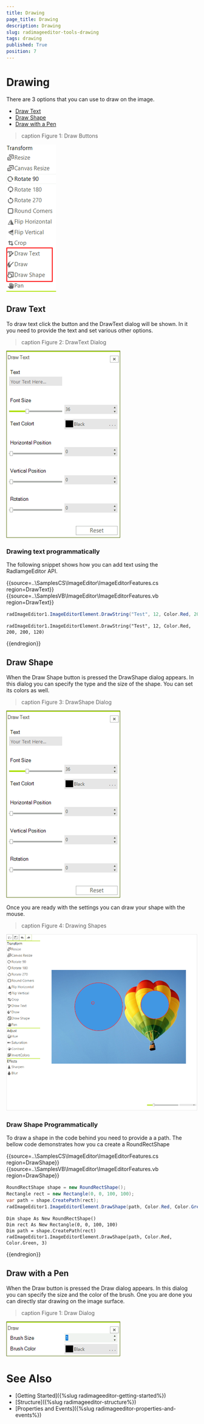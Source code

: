 ```yaml
---
title: Drawing
page_title: Drawing
description: Drawing
slug: radimageeditor-tools-drawing
tags: drawing
published: True
position: 7
---
```


# Drawing

There are 3 options that you can use to draw on the image.

* [Draw Text](#draw-text)
* [Draw Shape](#draw-shape)
* [Draw with a Pen](#draw-with-a-pen)

>caption Figure 1: Draw Buttons

![](images/image-editor-draw001.png)


## Draw Text

To draw text click the button and the DrawText dialog will be shown. In it you need to provide the text and set various other options.

>caption Figure 2: DrawText Dialog

![](images/image-editor-draw002.png)


### Drawing text programmatically

The following snippet shows how you can add text using the RadIamgeEditor API.

{{source=..\SamplesCS\ImageEditor\ImageEditorFeatures.cs region=DrawText}} 
{{source=..\SamplesVB\ImageEditor\ImageEditorFeatures.vb region=DrawText}}
````C#
radImageEditor1.ImageEditorElement.DrawString("Test", 12, Color.Red, 200, 200, 120);

````
````VB.NET
radImageEditor1.ImageEditorElement.DrawString("Test", 12, Color.Red, 200, 200, 120)

````



{{endregion}}

## Draw Shape

When the Draw Shape button is pressed the DrawShape dialog appears. In this dialog you can specify the type and the size of the shape. You can set its colors as well. 

>caption Figure 3: DrawShape Dialog

![](images/image-editor-draw002.png)

Once you are ready with the settings you can draw your shape with the mouse.

>caption Figure 4: Drawing Shapes

![](images/image-editor-draw003.png)

### Draw Shape Programmatically

To draw a shape in the code behind you need to provide a a path. The bellow code demonstrates how you ca create a RoundRectShape  

{{source=..\SamplesCS\ImageEditor\ImageEditorFeatures.cs region=DrawShape}} 
{{source=..\SamplesVB\ImageEditor\ImageEditorFeatures.vb region=DrawShape}}
````C#
RoundRectShape shape = new RoundRectShape();
Rectangle rect = new Rectangle(0, 0, 100, 100);
var path = shape.CreatePath(rect);
radImageEditor1.ImageEditorElement.DrawShape(path, Color.Red, Color.Green, 3);

````
````VB.NET
Dim shape As New RoundRectShape()
Dim rect As New Rectangle(0, 0, 100, 100)
Dim path = shape.CreatePath(rect)
radImageEditor1.ImageEditorElement.DrawShape(path, Color.Red, Color.Green, 3)

````



{{endregion}}

## Draw with a Pen

When the Draw button is pressed the Draw dialog appears. In this dialog you can specify the size and the color of the brush. One you are done you can directly star drawing on the image surface. 

>caption Figure 1: Draw Dialog

![](images/image-editor-draw004.png)


# See Also

* [Getting Started]({%slug radimageeditor-getting-started%})
* [Structure]({%slug radimageeditor-structure%})
* [Properties and Events]({%slug radimageeditor-properties-and-events%})